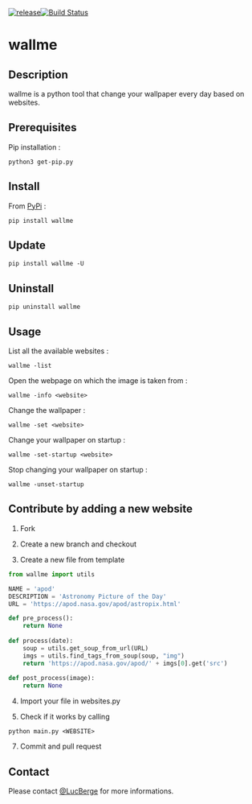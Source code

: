 [![release](https://img.shields.io/badge/release-1.4.1-succes.svg)](https://pypi.org/project/wallme/)[![Build Status](https://travis-ci.org/LucBerge/wallme.svg?branch=master)](https://travis-ci.org/LucBerge/wallme)

# wallme

## Description

wallme is a python tool that change your wallpaper every day based on websites.

## Prerequisites

Pip installation :
```
python3 get-pip.py
```

## Install

From [PyPi](https://pypi.org/project/wallme/) :
```
pip install wallme
```

## Update
```
pip install wallme -U
```

## Uninstall

```
pip uninstall wallme
```

## Usage

List all the available websites :
```
wallme -list
```
Open the webpage on which the image is taken from :
```
wallme -info <website>
```
Change the wallpaper :
```
wallme -set <website>
```
Change your wallpaper on startup :
```
wallme -set-startup <website>
```
Stop changing your wallpaper on startup :
```
wallme -unset-startup
```

## Contribute by adding a new website

1. Fork

2. Create a new branch and checkout

3. Create a new file from template

```python
from wallme import utils

NAME = 'apod'
DESCRIPTION = 'Astronomy Picture of the Day'
URL = 'https://apod.nasa.gov/apod/astropix.html'

def pre_process():
	return None
    
def process(date):
	soup = utils.get_soup_from_url(URL)
	imgs = utils.find_tags_from_soup(soup, "img")
	return 'https://apod.nasa.gov/apod/' + imgs[0].get('src')
    
def post_process(image):
	return None
```

4. Import your file in websites.py

5. Check if it works by calling 
```
python main.py <WEBSITE>
```

7. Commit and pull request

## Contact

Please contact [@LucBerge](https://github.com/LucBerge) for more informations.
